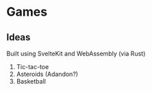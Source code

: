 # Games

## Ideas

Built using SvelteKit and WebAssembly (via Rust)

1. Tic-tac-toe
2. Asteroids (Adandon?)
3. Basketball
